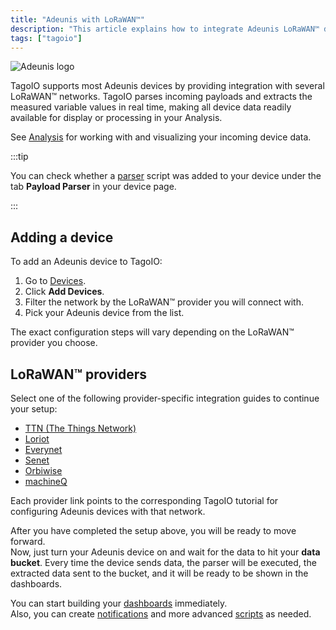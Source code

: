 ```yaml
---
title: "Adeunis with LoRaWAN™"
description: "This article explains how to integrate Adeunis LoRaWAN™ devices with TagoIO, how TagoIO parses device payloads, and the steps to add and configure devices for different LoRaWAN™ network providers."
tags: ["tagoio"]
---
```


![Adeunis logo](/docs_imagem/tagoio/adeunis-with-lorawan-2.png)

TagoIO supports most Adeunis devices by providing integration with several
LoRaWAN™ networks. TagoIO parses incoming payloads and extracts the measured
variable values in real time, making all device data readily available for
display or processing in your Analysis.

See [Analysis](/docs/tagoio/analysis/) for working with and visualizing your
incoming device data.

:::tip

You can check whether a [parser](/docs/tagocore/resources/device/payload-parser.md) script
was added to your device under the tab **Payload Parser** in your device page.

:::

## Adding a device

To add an Adeunis device to TagoIO:

1. Go to [Devices](https://tago.io/devices).
2. Click **Add Devices**.
3. Filter the network by the LoRaWAN™ provider you will connect with.
4. Pick your Adeunis device from the list.

The exact configuration steps will vary depending on the LoRaWAN™ provider you
choose.

## LoRaWAN™ providers

Select one of the following provider-specific integration guides to continue
your setup:

- [TTN (The Things Network)](/docs/tagoio/integrations/networks/the-things-network-lorawan.md)
- [Loriot](/docs/tagoio/integrations/networks/loriot-lorawan.md)
- [Everynet](/docs/tagoio/integrations/networks/everynet-lorawan.md)
- [Senet](/docs/tagoio/integrations/networks/senet-network.md)
- [Orbiwise](/docs/tagoio/integrations/networks/orbiwise-lorawan.md)
- [machineQ](/docs/tagoio/integrations/networks/machineq-lorawan.md)

Each provider link points to the corresponding TagoIO tutorial for configuring
Adeunis devices with that network.

After you have completed the setup above, you will be ready to move forward.\
Now, just turn your Adeunis device on and wait for the data to hit your **data
bucket**. Every time the device sends data, the parser will be executed, the
extracted data sent to the bucket, and it will be ready to be shown in the
dashboards.

You can start building your [dashboards](/docs/tagoio/dashboards/) immediately.\
Also, you can create [notifications](/docs/tagoio/actions/) and more advanced
[scripts](/docs/tagoio/analysis/creating-analysis.md) as needed.
